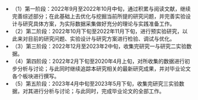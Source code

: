 - （1）第一阶段：2022年9月至2022年10月中旬，通过积累与阅读文献，继续完善综述部分；在此基础上去优化与挖掘当前所提的研究问题，并完善实验设计与研究具体方案，为实际数据采集做好充分的理论与实践准备工作。
- （2）第二阶段：2022年10月下旬至2022年11月下旬，进行预实验研究，以此来对目前的研究问题、实验设计与研究方案进行检验、调试与优化。
- （3）第三阶段：2022年12月至2023年2中旬，收集完研究一与研究二实验数据。
- （4）第四阶段：2022年2月下旬至2020年4月上旬，对所收集的数据进行初步分析与讨论；与此同时继续追踪本研究相关的最新研究成果，并对毕业论文各个板块进行撰写。
- （5）第五阶段：2023年4月中旬至2023年5月下旬，收集完研究三实验数据，对其进行分析与讨论；与此同时，完成毕业论文的全部工作。